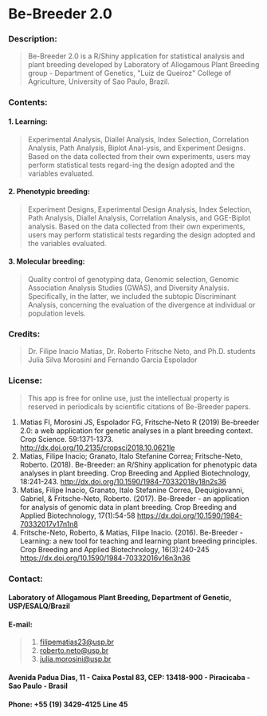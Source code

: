 ﻿# Be-Breeder 2.0 

### Description: 

> Be-Breeder 2.0 is a R/Shiny application for statistical analysis and plant breeding developed by Laboratory of Allogamous Plant Breeding group - Department of Genetics, "Luiz de Queiroz" College of Agriculture, University of Sao Paulo, Brazil.

### Contents: 

#### 1.	Learning:  
> Experimental Analysis, Diallel Analysis, Index Selection, Correlation Analysis, Path Analysis, Biplot Anal-ysis, and Experiment Designs. Based on the data collected from their own experiments, users may perform statistical tests regard-ing the design adopted and the variables evaluated.

#### 2.	Phenotypic breeding: 

> Experiment Designs, Experimental Design Analysis, Index Selection, Path Analysis, Diallel Analysis, Correlation Analysis, and GGE-Biplot analysis. Based on the data collected from their own experiments, users may perform statistical tests regarding the design adopted and the variables evaluated.

#### 3.	Molecular breeding: 
> Quality control of genotyping data, Genomic selection, Genomic Association Analysis Studies (GWAS), and Diversity Analysis. Specifically, in the latter, we included the subtopic Discriminant Analysis, concerning the evaluation of the divergence at individual or population levels.

### Credits: 

> Dr. Filipe Inacio Matias, Dr. Roberto Fritsche Neto, and Ph.D. students  Julia Silva Morosini and Fernando Garcia Espolador 

### License: 

> This app is free for online use, just the intellectual property is reserved in periodicals by scientific citations of Be-Breeder papers.

1. Matias FI, Morosini JS, Espolador FG, Fritsche-Neto R (2019) Be-breeder 2.0: a web application for genetic analyses in a plant breeding context. Crop Science. 59:1371-1373. http://dx.doi.org/10.2135/cropsci2018.10.0621le
2. Matias, Filipe Inacio; Granato, Italo Stefanine Correa; Fritsche-Neto, Roberto. (2018). Be-Breeder: an R/Shiny application for phenotypic data analyses in plant breeding. Crop Breeding and Applied Biotechnology, 18:241-243. http://dx.doi.org/10.1590/1984-70332018v18n2s36
3. Matias, Filipe Inacio, Granato, Italo Stefanine Correa, Dequigiovanni, Gabriel, & Fritsche-Neto, Roberto. (2017). Be-Breeder - an application for analysis of genomic data in plant breeding. Crop Breeding and Applied Biotechnology, 17(1):54-58 https://dx.doi.org/10.1590/1984-70332017v17n1n8
4. Fritsche-Neto, Roberto, & Matias, Filipe Inacio. (2016). Be-Breeder - Learning: a new tool for teaching and learning plant breeding principles. Crop Breeding and Applied Biotechnology, 16(3):240-245 https://dx.doi.org/10.1590/1984-70332016v16n3n36

### Contact:

#### Laboratory of Allogamous Plant Breeding, Department of Genetic, USP/ESALQ/Brazil 

#### E-mail: 
> 1. filipematias23@usp.br
> 2. roberto.neto@usp.br
> 3. julia.morosini@usp.br    

#### Avenida Padua Dias, 11 - Caixa Postal 83, CEP: 13418-900 - Piracicaba - Sao Paulo - Brasil

#### Phone: +55 (19) 3429-4125 Line 45




